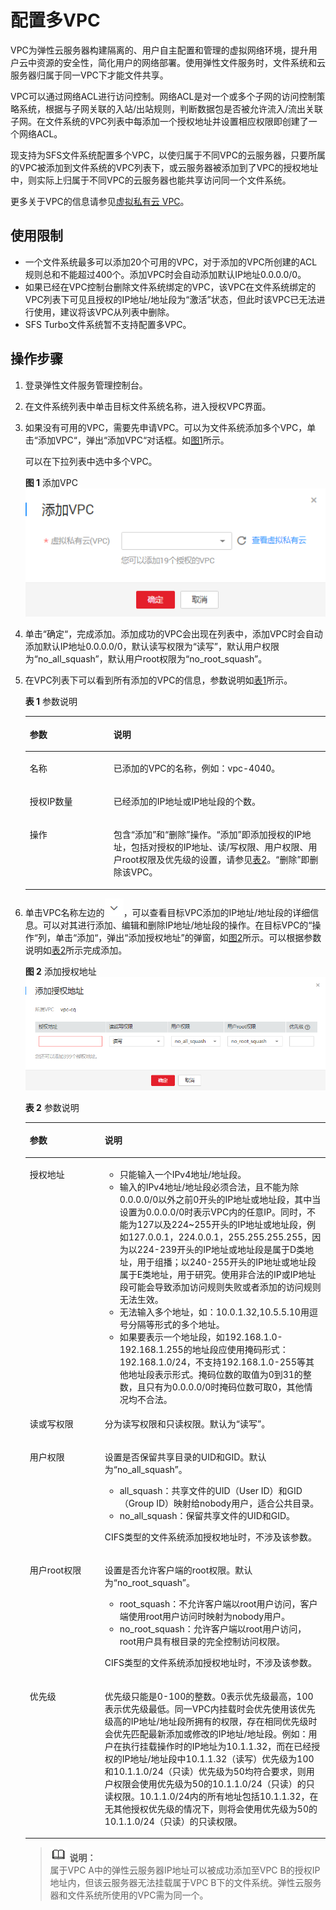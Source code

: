 # 配置多VPC<a name="sfs_01_0036"></a>

VPC为弹性云服务器构建隔离的、用户自主配置和管理的虚拟网络环境，提升用户云中资源的安全性，简化用户的网络部署。使用弹性文件服务时，文件系统和云服务器归属于同一VPC下才能文件共享。

VPC可以通过网络ACL进行访问控制。网络ACL是对一个或多个子网的访问控制策略系统，根据与子网关联的入站/出站规则，判断数据包是否被允许流入/流出关联子网。在文件系统的VPC列表中每添加一个授权地址并设置相应权限即创建了一个网络ACL。

现支持为SFS文件系统配置多个VPC，以使归属于不同VPC的云服务器，只要所属的VPC被添加到文件系统的VPC列表下，或云服务器被添加到了VPC的授权地址中，则实际上归属于不同VPC的云服务器也能共享访问同一个文件系统。

更多关于VPC的信息请参见[虚拟私有云 VPC](https://support.huaweicloud.com/vpc/index.html)。

## 使用限制<a name="section1888617013249"></a>

-   一个文件系统最多可以添加20个可用的VPC，对于添加的VPC所创建的ACL规则总和不能超过400个。添加VPC时会自动添加默认IP地址0.0.0.0/0。
-   如果已经在VPC控制台删除文件系统绑定的VPC，该VPC在文件系统绑定的VPC列表下可见且授权的IP地址/地址段为“激活”状态，但此时该VPC已无法进行使用，建议将该VPC从列表中删除。
-   SFS Turbo文件系统暂不支持配置多VPC。

## 操作步骤<a name="section696112185365"></a>

1.  登录弹性文件服务管理控制台。
2.  在文件系统列表中单击目标文件系统名称，进入授权VPC界面。
3.  如果没有可用的VPC，需要先申请VPC。可以为文件系统添加多个VPC，单击“添加VPC“，弹出“添加VPC“对话框。如[图1](#fig625115289418)所示。

    可以在下拉列表中选中多个VPC。

    **图 1**  添加VPC<a name="fig625115289418"></a>  
    ![](figures/添加VPC.png "添加VPC")

4.  单击“确定“，完成添加。添加成功的VPC会出现在列表中，添加VPC时会自动添加默认IP地址0.0.0.0/0，默认读写权限为“读写”，默认用户权限为“no\_all\_squash”，默认用户root权限为“no\_root\_squash”。
5.  在VPC列表下可以看到所有添加的VPC的信息，参数说明如[表1](#table99851739124510)所示。

    **表 1**  参数说明

    <a name="table99851739124510"></a>
    <table><thead align="left"><tr id="row18986439164514"><th class="cellrowborder" valign="top" width="27.889999999999997%" id="mcps1.2.3.1.1"><p id="p13986133914512"><a name="p13986133914512"></a><a name="p13986133914512"></a>参数</p>
    </th>
    <th class="cellrowborder" valign="top" width="72.11%" id="mcps1.2.3.1.2"><p id="p2986193915452"><a name="p2986193915452"></a><a name="p2986193915452"></a>说明</p>
    </th>
    </tr>
    </thead>
    <tbody><tr id="row159865391455"><td class="cellrowborder" valign="top" width="27.889999999999997%" headers="mcps1.2.3.1.1 "><p id="p4986163914454"><a name="p4986163914454"></a><a name="p4986163914454"></a>名称</p>
    </td>
    <td class="cellrowborder" valign="top" width="72.11%" headers="mcps1.2.3.1.2 "><p id="p398663944512"><a name="p398663944512"></a><a name="p398663944512"></a>已添加的VPC的名称，例如：vpc-4040。</p>
    </td>
    </tr>
    <tr id="row1398615399451"><td class="cellrowborder" valign="top" width="27.889999999999997%" headers="mcps1.2.3.1.1 "><p id="p1998693919458"><a name="p1998693919458"></a><a name="p1998693919458"></a>授权IP数量</p>
    </td>
    <td class="cellrowborder" valign="top" width="72.11%" headers="mcps1.2.3.1.2 "><p id="p2986939164516"><a name="p2986939164516"></a><a name="p2986939164516"></a>已经添加的IP地址或IP地址段的个数。</p>
    </td>
    </tr>
    <tr id="row498693904514"><td class="cellrowborder" valign="top" width="27.889999999999997%" headers="mcps1.2.3.1.1 "><p id="p1998643964514"><a name="p1998643964514"></a><a name="p1998643964514"></a>操作</p>
    </td>
    <td class="cellrowborder" valign="top" width="72.11%" headers="mcps1.2.3.1.2 "><p id="p55891167164624"><a name="p55891167164624"></a><a name="p55891167164624"></a>包含“添加”和“删除”操作。“添加”即添加授权的IP地址，包括对授权的IP地址、读/写权限、用户权限、用户root权限及优先级的设置，请参见<a href="#table1242824684814">表2</a>。“删除”即删除该VPC。</p>
    </td>
    </tr>
    </tbody>
    </table>

6.  单击VPC名称左边的![](figures/icon-down.png)，可以查看目标VPC添加的IP地址/地址段的详细信息。可以对其进行添加、编辑和删除IP地址/地址段的操作。在目标VPC的“操作“列，单击“添加“，弹出“添加授权地址”的弹窗，如[图2](#fig87801322188)所示。可以根据参数说明如[表2](#table1242824684814)所示完成添加。

    **图 2**  添加授权地址<a name="fig87801322188"></a>  
    ![](figures/添加授权地址.png "添加授权地址")

    **表 2**  参数说明

    <a name="table1242824684814"></a>
    <table><thead align="left"><tr id="row18428154644810"><th class="cellrowborder" valign="top" width="25%" id="mcps1.2.3.1.1"><p id="p842884615488"><a name="p842884615488"></a><a name="p842884615488"></a>参数</p>
    </th>
    <th class="cellrowborder" valign="top" width="75%" id="mcps1.2.3.1.2"><p id="p19428104612489"><a name="p19428104612489"></a><a name="p19428104612489"></a>说明</p>
    </th>
    </tr>
    </thead>
    <tbody><tr id="row242814617489"><td class="cellrowborder" valign="top" width="25%" headers="mcps1.2.3.1.1 "><p id="p11428104616485"><a name="p11428104616485"></a><a name="p11428104616485"></a>授权地址</p>
    </td>
    <td class="cellrowborder" valign="top" width="75%" headers="mcps1.2.3.1.2 "><a name="ul13324116192216"></a><a name="ul13324116192216"></a><ul id="ul13324116192216"><li>只能输入一个IPv4地址/地址段。</li><li>输入的IPv4地址/地址段必须合法，且不能为除0.0.0.0/0以外之前0开头的IP地址或地址段，其中当设置为0.0.0.0/0时表示VPC内的任意IP。同时，不能为127以及224~255开头的IP地址或地址段，例如127.0.0.1，224.0.0.1，255.255.255.255，因为以224-239开头的IP地址或地址段是属于D类地址，用于组播；以240-255开头的IP地址或地址段属于E类地址，用于研究。使用非合法的IP或IP地址段可能会导致添加访问规则失败或者添加的访问规则无法生效。</li><li>无法输入多个地址，如：10.0.1.32,10.5.5.10用逗号分隔等形式的多个地址。</li><li>如果要表示一个地址段，如192.168.1.0-192.168.1.255的地址段应使用掩码形式：192.168.1.0/24，不支持192.168.1.0-255等其他地址段表示形式。掩码位数的取值为0到31的整数，且只有为0.0.0.0/0时掩码位数可取0，其他情况均不合法。</li></ul>
    </td>
    </tr>
    <tr id="row144285465480"><td class="cellrowborder" valign="top" width="25%" headers="mcps1.2.3.1.1 "><p id="p4428946144813"><a name="p4428946144813"></a><a name="p4428946144813"></a>读或写权限</p>
    </td>
    <td class="cellrowborder" valign="top" width="75%" headers="mcps1.2.3.1.2 "><p id="p144281746204810"><a name="p144281746204810"></a><a name="p144281746204810"></a>分为读写权限和只读权限。默认为“读写”。</p>
    </td>
    </tr>
    <tr id="row4428104634818"><td class="cellrowborder" valign="top" width="25%" headers="mcps1.2.3.1.1 "><p id="p242894610484"><a name="p242894610484"></a><a name="p242894610484"></a>用户权限</p>
    </td>
    <td class="cellrowborder" valign="top" width="75%" headers="mcps1.2.3.1.2 "><p id="p144285462480"><a name="p144285462480"></a><a name="p144285462480"></a>设置是否保留共享目录的UID和GID。默认为“no_all_squash”。</p>
    <a name="ul1829105884712"></a><a name="ul1829105884712"></a><ul id="ul1829105884712"><li>all_squash：共享文件的UID（User ID）和GID（Group ID）映射给nobody用户，适合公共目录。</li><li>no_all_squash：保留共享文件的UID和GID。</li></ul>
    <p id="p169142811244"><a name="p169142811244"></a><a name="p169142811244"></a>CIFS类型的文件系统添加授权地址时，不涉及该参数。</p>
    </td>
    </tr>
    <tr id="row1942884614813"><td class="cellrowborder" valign="top" width="25%" headers="mcps1.2.3.1.1 "><p id="p442816468484"><a name="p442816468484"></a><a name="p442816468484"></a>用户root权限</p>
    </td>
    <td class="cellrowborder" valign="top" width="75%" headers="mcps1.2.3.1.2 "><p id="p19428446204818"><a name="p19428446204818"></a><a name="p19428446204818"></a>设置是否允许客户端的root权限。默认为“no_root_squash”。</p>
    <a name="ul202950116498"></a><a name="ul202950116498"></a><ul id="ul202950116498"><li>root_squash：不允许客户端以root用户访问，客户端使用root用户访问时映射为nobody用户。</li><li>no_root_squash：允许客户端以root用户访问，root用户具有根目录的完全控制访问权限。</li></ul>
    <p id="p99331427192715"><a name="p99331427192715"></a><a name="p99331427192715"></a>CIFS类型的文件系统添加授权地址时，不涉及该参数。</p>
    </td>
    </tr>
    <tr id="row144282465483"><td class="cellrowborder" valign="top" width="25%" headers="mcps1.2.3.1.1 "><p id="p1542834624815"><a name="p1542834624815"></a><a name="p1542834624815"></a>优先级</p>
    </td>
    <td class="cellrowborder" valign="top" width="75%" headers="mcps1.2.3.1.2 "><p id="p20428114604814"><a name="p20428114604814"></a><a name="p20428114604814"></a>优先级只能是0-100的整数。0表示优先级最高，100表示优先级最低。同一VPC内挂载时会优先使用该优先级高的IP地址/地址段所拥有的权限，存在相同优先级时会优先匹配最新添加或修改的IP地址/地址段。例如：用户在执行挂载操作时的IP地址为10.1.1.32，而在已经授权的IP地址/地址段中10.1.1.32（读写）优先级为100和10.1.1.0/24（只读）优先级为50均符合要求，则用户权限会使用优先级为50的10.1.1.0/24（只读）的只读权限。10.1.1.0/24内的所有地址包括10.1.1.32，在无其他授权优先级的情况下，则将会使用优先级为50的10.1.1.0/24（只读）的只读权限。</p>
    </td>
    </tr>
    </tbody>
    </table>

    >![](public_sys-resources/icon-note.gif) **说明：**   
    >属于VPC A中的弹性云服务器IP地址可以被成功添加至VPC B的授权IP地址内，但该云服务器无法挂载属于VPC B下的文件系统。弹性云服务器和文件系统所使用的VPC需为同一个。  


